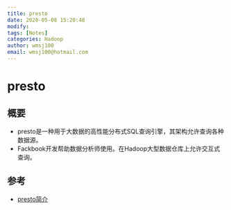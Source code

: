 ```yaml
---
title: presto
date: 2020-05-08 15:20:48
modify: 
tags: [Notes]
categories: Hadoop
author: wmsj100
email: wmsj100@hotmail.com
---
```


# presto

## 概要

- presto是一种用于大数据的高性能分布式SQL查询引擎，其架构允许查询各种数据源。
- Fackbook开发帮助数据分析师使用。在Hadoop大型数据仓库上允许交互式查询。

## 参考

- [presto简介](https://zh.wikipedia.org/wiki/Presto_(SQL%E6%9F%A5%E8%AF%A2%E5%BC%95%E6%93%8E))
